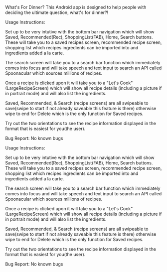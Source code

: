  What's For Dinner?
This Android app is designed to help people with deciding the ultimate question, what's for dinner?!

Usage Instructions:

Set up to be very intutive with the bottom bar navigation which will show Saved, Recommended(Rec), ShoppingList(FAB), Home, Search buttons.  These will take you to a saved recipes screen, recommended recipe screen, shopping list which recipes ingredients can be imported into and ingredients added a la carte. 

The search screen will take you to a search bar function which immediately comes into focus and will take speech and text input to search an API called Spoonacular which sources millions of recipes.  

Once a recipe is clicked upon it will take you to a "Let's Cook" (LargeRecipeScreen) which will show all recipe details (including a picture if in portrait mode) and will also list the ingredients. 

Saved, Recommended, & Search (recipe screens) are all swipeable to save(swipe to start if not already saveable this feature is there) otherwise wipe to end for Delete which is the only function for Saved recipes. 

Try out the two orientations to see the recipe information displayed in the format that is easiest for you(the user).

Bug Report:
No known bugs

Usage Instructions:

Set up to be very intutive with the bottom bar navigation which will show Saved, Recommended(Rec), ShoppingList(FAB), Home, Search buttons.  These will take you to a saved recipes screen, recommended recipe screen, shopping list which recipes ingredients can be imported into and ingredients added a la carte. 

The search screen will take you to a search bar function which immediately comes into focus and will take speech and text input to search an API called Spoonacular which sources millions of recipes.  

Once a recipe is clicked upon it will take you to a "Let's Cook" (LargeRecipeScreen) which will show all recipe details (including a picture if in portrait mode) and will also list the ingredients. 

Saved, Recommended, & Search (recipe screens) are all swipeable to save(swipe to start if not already saveable this feature is there) otherwise wipe to end for Delete which is the only function for Saved recipes. 

Try out the two orientations to see the recipe information displayed in the format that is easiest for you(the user).

Bug Report:
No known bugs
